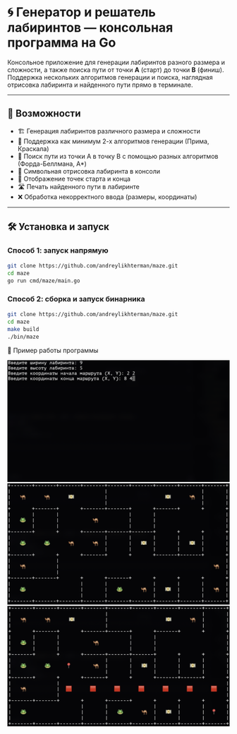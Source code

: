 # 🌀 Генератор и решатель лабиринтов — консольная программа на Go

Консольное приложение для генерации лабиринтов разного размера и сложности, а также поиска пути от точки **A** (старт) до точки **B** (финиш). Поддержка нескольких алгоритмов генерации и поиска, наглядная отрисовка лабиринта и найденного пути прямо в терминале.

---

## 🧩 Возможности
- 🏗 Генерация лабиринтов различного размера и сложности
- 🔀 Поддержка как минимум 2-х алгоритмов генерации (Прима, Краскала)
- 🧭 Поиск пути из точки A в точку B с помощью разных алгоритмов (Форда-Беллмана, A*)
- 🎨 Символьная отрисовка лабиринта в консоли
- 📍 Отображение точек старта и конца
- 🛣 Печать найденного пути в лабиринте
- ❌ Обработка некорректного ввода (размеры, координаты)

---

## 🛠 Установка и запуск

### Способ 1: запуск напрямую
```bash
git clone https://github.com/andreylikhterman/maze.git
cd maze
go run cmd/maze/main.go
```

### Способ 2: сборка и запуск бинарника
```bash
git clone https://github.com/andreylikhterman/maze.git
cd maze
make build
./bin/maze
```

📸 Пример работы программы

![Настройка параметров алгоритма](assets/choice.png)
![Лабиринт](assets/maze.png)
![Решение лабиринта](assets/solution.png)
